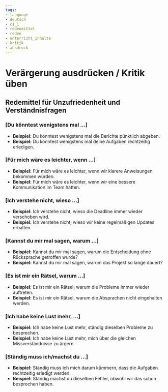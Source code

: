 ```yaml
---
tags:
- language
- deutsch
- c1_1
- redenmittel
- reden
- unterricht_inhalte
- kritik
- ausdruck
---
```


# Verärgerung ausdrücken / Kritik üben

## Redemittel für Unzufriedenheit und Verständnisfragen

### [Du könntest wenigstens mal ...]

- __Beispiel:__ Du könntest wenigstens mal die Berichte pünktlich abgeben.
- __Beispiel:__ Du könntest wenigstens mal deine Aufgaben rechtzeitig erledigen.

### [Für mich wäre es leichter, wenn ...]

- __Beispiel:__ Für mich wäre es leichter, wenn wir klarere Anweisungen bekommen würden.
- __Beispiel:__ Für mich wäre es leichter, wenn wir eine bessere Kommunikation im Team hätten.

### [Ich verstehe nicht, wieso ...]

- __Beispiel:__ Ich verstehe nicht, wieso die Deadline immer wieder verschoben wird.
- __Beispiel:__ Ich verstehe nicht, wieso wir keine regelmäßigen Updates erhalten.

### [Kannst du mir mal sagen, warum ...]

- __Beispiel:__ Kannst du mir mal sagen, warum die Entscheidung ohne Rücksprache getroffen wurde?
- __Beispiel:__ Kannst du mir mal sagen, warum das Projekt so lange dauert?

### [Es ist mir ein Rätsel, warum ...]

- __Beispiel:__ Es ist mir ein Rätsel, warum die Probleme immer wieder auftreten.
- __Beispiel:__ Es ist mir ein Rätsel, warum die Absprachen nicht eingehalten werden.

### [Ich habe keine Lust mehr, ...]

- __Beispiel:__ Ich habe keine Lust mehr, ständig dieselben Probleme zu besprechen.
- __Beispiel:__ Ich habe keine Lust mehr, mich über die gleichen Missverständnisse zu ärgern.

### [Ständig muss ich/machst du ...]

- __Beispiel:__ Ständig muss ich mich darum kümmern, dass die Aufgaben rechtzeitig erledigt werden.
- __Beispiel:__ Ständig machst du dieselben Fehler, obwohl wir das schon besprochen haben.

